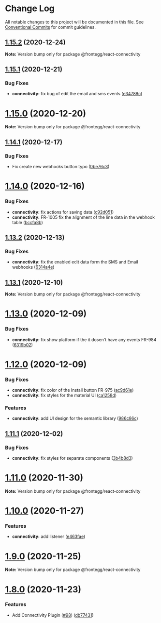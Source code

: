 # Change Log

All notable changes to this project will be documented in this file.
See [Conventional Commits](https://conventionalcommits.org) for commit guidelines.

## [1.15.2](https://github.com/frontegg/frontegg-react/compare/v1.15.1...v1.15.2) (2020-12-24)

**Note:** Version bump only for package @frontegg/react-connectivity





## [1.15.1](https://github.com/frontegg/frontegg-react/compare/v1.15.0...v1.15.1) (2020-12-21)


### Bug Fixes

* **connectivity:** fix bug of edit the email and sms events ([e34788c](https://github.com/frontegg/frontegg-react/commit/e34788c0b58dc07d20509b4addb39d33a57e1dea))





# [1.15.0](https://github.com/frontegg/frontegg-react/compare/v1.14.1...v1.15.0) (2020-12-20)

**Note:** Version bump only for package @frontegg/react-connectivity





## [1.14.1](https://github.com/frontegg/frontegg-react/compare/v1.14.0...v1.14.1) (2020-12-17)


### Bug Fixes

* Fix create new webhooks button typo ([0be76c3](https://github.com/frontegg/frontegg-react/commit/0be76c38a771996ad849a027b752fb7107b9d3db))





# [1.14.0](https://github.com/frontegg/frontegg-react/compare/v1.13.2...v1.14.0) (2020-12-16)


### Bug Fixes

* **connectivity:** fix actions for saving data ([c92d051](https://github.com/frontegg/frontegg-react/commit/c92d051f309e3cbb5862bec73c6e12dd5b96da67))
* **connectivity:** FR-1005 fix the alignment of the line data in the webhook table ([bccfa8b](https://github.com/frontegg/frontegg-react/commit/bccfa8b96b372f1762e6b681fcccfc9d556fe9d3))





## [1.13.2](https://github.com/frontegg/frontegg-react/compare/v1.13.1...v1.13.2) (2020-12-13)


### Bug Fixes

* **connectivity:** fix the enabled edit data form the SMS and Email webhooks ([6314a4e](https://github.com/frontegg/frontegg-react/commit/6314a4ea2eb1be8b1a0043077de3ceb4f410bd68))





## [1.13.1](https://github.com/frontegg/frontegg-react/compare/v1.13.0...v1.13.1) (2020-12-10)

**Note:** Version bump only for package @frontegg/react-connectivity





# [1.13.0](https://github.com/frontegg/frontegg-react/compare/v1.12.0...v1.13.0) (2020-12-09)


### Bug Fixes

* **connectivity:** fix show platform if the it dosen't have any events FR-984 ([6319b02](https://github.com/frontegg/frontegg-react/commit/6319b0201888b7226d600d43cb2bfc65f1d24b20))





# [1.12.0](https://github.com/frontegg/frontegg-react/compare/v1.11.1...v1.12.0) (2020-12-09)


### Bug Fixes

* **connectivity:** fix color of the Install button FR-975 ([ac9d61e](https://github.com/frontegg/frontegg-react/commit/ac9d61e7cc329410954f4830a476602a3ab73e49))
* **connectivity:** fix styles for the material UI ([ca1258d](https://github.com/frontegg/frontegg-react/commit/ca1258d85a29d40b9de59407c41f7e755f1e4206))


### Features

* **connectivity:** add UI design for the semantic library ([986c86c](https://github.com/frontegg/frontegg-react/commit/986c86cc1d3bc5f35b8a409cbdc9fba7737bb522))





## [1.11.1](https://github.com/frontegg/frontegg-react/compare/v1.11.0...v1.11.1) (2020-12-02)


### Bug Fixes

* **connectivity:** fix styles for separate components ([3b4b8d3](https://github.com/frontegg/frontegg-react/commit/3b4b8d3909942716889f72830796294e846c45d0))





# [1.11.0](https://github.com/frontegg/frontegg-react/compare/v1.10.0...v1.11.0) (2020-11-30)

**Note:** Version bump only for package @frontegg/react-connectivity





# [1.10.0](https://github.com/frontegg/frontegg-react/compare/v1.9.0...v1.10.0) (2020-11-27)


### Features

* **connectivity:** add listener ([e463fae](https://github.com/frontegg/frontegg-react/commit/e463faeb097a07959b88cbf4a535bb1871b9e6b3))





# [1.9.0](https://github.com/frontegg/frontegg-react/compare/v1.8.0...v1.9.0) (2020-11-25)

**Note:** Version bump only for package @frontegg/react-connectivity





# [1.8.0](https://github.com/frontegg/frontegg-react/compare/v1.7.0...v1.8.0) (2020-11-23)


### Features

* Add Connectivity Plugin ([#98](https://github.com/frontegg/frontegg-react/issues/98)) ([db77431](https://github.com/frontegg/frontegg-react/commit/db77431b6d744b93431430543019fedd1c0dbae2))
